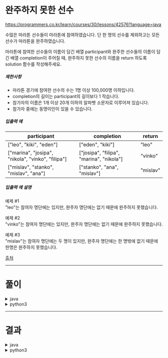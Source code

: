 # 완주하지 못한 선수
https://programmers.co.kr/learn/courses/30/lessons/42576?language=java

<div class="markdown solarized-dark"><p>수많은 마라톤 선수들이 마라톤에 참여하였습니다. 단 한 명의 선수를 제외하고는 모든 선수가 마라톤을 완주하였습니다.</p>

<p>마라톤에 참여한 선수들의 이름이 담긴 배열 participant와 완주한 선수들의 이름이 담긴 배열 completion이 주어질 때, 완주하지 못한 선수의 이름을 return 하도록 solution 함수를 작성해주세요.</p>

<h5>제한사항</h5>

<ul>
<li>마라톤 경기에 참여한 선수의 수는 1명 이상 100,000명 이하입니다.</li>
<li>completion의 길이는 participant의 길이보다 1 작습니다.</li>
<li>참가자의 이름은 1개 이상 20개 이하의 알파벳 소문자로 이루어져 있습니다.</li>
<li>참가자 중에는 동명이인이 있을 수 있습니다.</li>
</ul>

<h5>입출력 예</h5>
<table class="table">
        <thead><tr>
<th>participant</th>
<th>completion</th>
<th>return</th>
</tr>
</thead>
        <tbody><tr>
<td>["leo", "kiki", "eden"]</td>
<td>["eden", "kiki"]</td>
<td>"leo"</td>
</tr>
<tr>
<td>["marina", "josipa", "nikola", "vinko", "filipa"]</td>
<td>["josipa", "filipa", "marina", "nikola"]</td>
<td>"vinko"</td>
</tr>
<tr>
<td>["mislav", "stanko", "mislav", "ana"]</td>
<td>["stanko", "ana", "mislav"]</td>
<td>"mislav"</td>
</tr>
</tbody>
      </table>
<h5>입출력 예 설명</h5>

<p>예제 #1<br>
"leo"는 참여자 명단에는 있지만, 완주자 명단에는 없기 때문에 완주하지 못했습니다.</p>

<p>예제 #2<br>
"vinko"는 참여자 명단에는 있지만, 완주자 명단에는 없기 때문에 완주하지 못했습니다.</p>

<p>예제 #3<br>
"mislav"는 참여자 명단에는 두 명이 있지만, 완주자 명단에는 한 명밖에 없기 때문에 한명은 완주하지 못했습니다.</p>

<p><a href="http://hsin.hr/coci/archive/2014_2015/contest2_tasks.pdf" target="_blank" rel="noopener">출처</a></p>
</div>

----
# 풀이

<details>
<summary>java</summary>

```java
import java.util.HashMap;

class Solution {
    public String solution(String[] participant, String[] completion) {
        String answer = "";
        
        HashMap<String, Integer> completionMap = getCompletionMap(completion);
        
        answer = getUnfinishedParticipantName(completionMap, participant);
        
        return answer;
    }
    
    private HashMap<String, Integer> getCompletionMap(String[] completion) {
        HashMap<String, Integer> completionMap = new HashMap<>();
        
        if (completion != null) {
            for (String name : completion) {
                int count = completionMap.getOrDefault(name, 0);
                completionMap.put(name, count + 1);
            }
        }
        
        return completionMap;
    }
    
    private String getUnfinishedParticipantName(HashMap<String, Integer> completionMap, String[] participant) {
        
        String unfinishedParticipantName = null;
        
        for (String name : participant) {
            int count = completionMap.getOrDefault(name, 0);
            
            if (count == 0) {
                unfinishedParticipantName = name;
                break;
            }
            
            completionMap.put(name, count - 1);
        }
        
        return unfinishedParticipantName;
    }
}
```

</details>

<details>
<summary>python3</summary>

```python
def solution(participant: list, completion: list):

    participant_map = {}

    for p in participant:
        if p in participant_map.keys():
            count = participant_map[p]
            participant_map[p] = count + 1
        else:
            participant_map[p] = 1

    for c in completion:
        count = participant_map[c]
        participant_map[c] = count - 1

        if participant_map[c] == 0:
            participant_map.pop(c)

    print(participant_map)
    print(list(participant_map)[0])

    return list(participant_map)[0]
```

</details>

----

# 결과

<details>
<summary>java</summary>
<pre class="console-content"><div></div><div class="console-heading">채점을 시작합니다.</div><div class="console-message">정확성  테스트</div><table class="console-test-group" data-category="correctness"><tbody><tr data-testcase-id="32794"><td valign="top" class="td-label">테스트 1 <span>〉</span></td><td class="result passed">통과 (0.03ms, 73.5MB)</td></tr><tr data-testcase-id="32795"><td valign="top" class="td-label">테스트 2 <span>〉</span></td><td class="result passed">통과 (0.05ms, 77.3MB)</td></tr><tr data-testcase-id="32796"><td valign="top" class="td-label">테스트 3 <span>〉</span></td><td class="result passed">통과 (0.33ms, 76.8MB)</td></tr><tr data-testcase-id="32797"><td valign="top" class="td-label">테스트 4 <span>〉</span></td><td class="result passed">통과 (0.53ms, 74.8MB)</td></tr><tr data-testcase-id="32798"><td valign="top" class="td-label">테스트 5 <span>〉</span></td><td class="result passed">통과 (0.52ms, 79.2MB)</td></tr></tbody></table><div class="console-message">효율성  테스트</div><table class="console-test-group" data-category="effectiveness"><tbody><tr data-testcase-id="32786"><td valign="top" class="td-label">테스트 1 <span>〉</span></td><td class="result passed">통과 (27.10ms, 81.7MB)</td></tr><tr data-testcase-id="32787"><td valign="top" class="td-label">테스트 2 <span>〉</span></td><td class="result passed">통과 (56.52ms, 87.8MB)</td></tr><tr data-testcase-id="32788"><td valign="top" class="td-label">테스트 3 <span>〉</span></td><td class="result passed">통과 (48.76ms, 113MB)</td></tr><tr data-testcase-id="32789"><td valign="top" class="td-label">테스트 4 <span>〉</span></td><td class="result passed">통과 (50.20ms, 97MB)</td></tr><tr data-testcase-id="32790"><td valign="top" class="td-label">테스트 5 <span>〉</span></td><td class="result passed">통과 (87.42ms, 97.4MB)</td></tr></tbody></table><div class="console-heading">채점 결과</div><div class="console-message">정확성: 50.0</div><div class="console-message">효율성: 50.0</div><div class="console-message">합계: 100.0 / 100.0</div></pre>
</details>

<details>
<summary>python3</summary>
<div id="output" class="console-output tab-pane fade in active show"><pre class="console-content"><div></div><div class="console-heading">채점을 시작합니다.</div><div class="console-message">정확성  테스트</div><table class="console-test-group" data-category="correctness"><tbody><tr data-testcase-id="32794"><td valign="top" class="td-label">테스트 1 <span>〉</span></td><td class="result passed">통과 (0.02ms, 9.95MB)</td></tr><tr data-testcase-id="32795"><td valign="top" class="td-label">테스트 2 <span>〉</span></td><td class="result passed">통과 (0.01ms, 10MB)</td></tr><tr data-testcase-id="32796"><td valign="top" class="td-label">테스트 3 <span>〉</span></td><td class="result passed">통과 (0.22ms, 10MB)</td></tr><tr data-testcase-id="32797"><td valign="top" class="td-label">테스트 4 <span>〉</span></td><td class="result passed">통과 (0.43ms, 10.5MB)</td></tr><tr data-testcase-id="32798"><td valign="top" class="td-label">테스트 5 <span>〉</span></td><td class="result passed">통과 (0.45ms, 10.2MB)</td></tr></tbody></table><div class="console-message">효율성  테스트</div><table class="console-test-group" data-category="effectiveness"><tbody><tr data-testcase-id="32786"><td valign="top" class="td-label">테스트 1 <span>〉</span></td><td class="result passed">통과 (26.93ms, 21.6MB)</td></tr><tr data-testcase-id="32787"><td valign="top" class="td-label">테스트 2 <span>〉</span></td><td class="result passed">통과 (43.08ms, 25.1MB)</td></tr><tr data-testcase-id="32788"><td valign="top" class="td-label">테스트 3 <span>〉</span></td><td class="result passed">통과 (67.86ms, 27.5MB)</td></tr><tr data-testcase-id="32789"><td valign="top" class="td-label">테스트 4 <span>〉</span></td><td class="result passed">통과 (67.60ms, 34MB)</td></tr><tr data-testcase-id="32790"><td valign="top" class="td-label">테스트 5 <span>〉</span></td><td class="result passed">통과 (63.05ms, 34MB)</td></tr></tbody></table><div class="console-heading">채점 결과</div><div class="console-message">정확성: 50.0</div><div class="console-message">효율성: 50.0</div><div class="console-message">합계: 100.0 / 100.0</div></pre></div>
</details>
